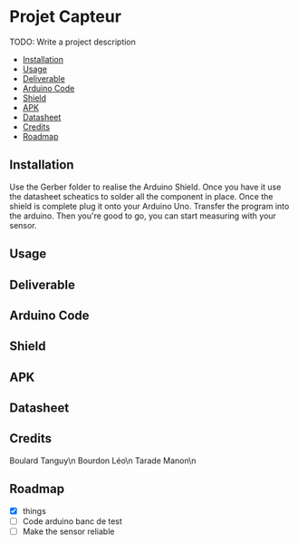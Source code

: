 # Projet Capteur  
TODO: Write a project description

  - [Installation](#installation)
  - [Usage](#usage)
  - [Deliverable](#deliverable)
  - [Arduino Code](#arduino-code)
  - [Shield](#shield)
  - [APK](#apk)
  - [Datasheet](#datasheet)
  - [Credits](#credits)
  - [Roadmap](#roadmap)

## Installation
Use the Gerber folder to realise the Arduino Shield.
Once you have it use the datasheet scheatics to solder all the component in place.
Once the shield is complete plug it onto your Arduino Uno.
Transfer the program into the arduino.
Then you're good to go, you can start measuring with your sensor.

## Usage


## Deliverable



## Arduino Code



## Shield



## APK



## Datasheet



## Credits
Boulard Tanguy\n
Bourdon Léo\n
Tarade Manon\n

## Roadmap
  - [x] things
  - [ ] Code arduino banc de test
  - [ ] Make the sensor reliable
